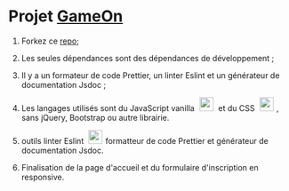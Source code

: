 # Projet [GameOn]( https://sophapojul.github.io/p4/)

1. Forkez ce [repo]( https://github.com/sophapojul/p4/archive/refs/heads/main.zip);
2. Les seules dépendances sont des dépendances de développement ;
3. Il y a un formateur de code Prettier, un linter Eslint et un générateur de documentation Jsdoc ;
4. Les langages utilisés sont du JavaScript vanilla <img src="https://cdn.jsdelivr.net/gh/devicons/devicon/icons/javascript/javascript-original.svg" width="25px" style="padding:0 5px;" />   et du CSS <img src="https://cdn.jsdelivr.net/gh/devicons/devicon/icons/css3/css3-original.svg" width="25px" style="padding:0 5px;" />, sans jQuery, Bootstrap ou autre librairie.
5. outils linter Eslint <img src="https://cdn.jsdelivr.net/gh/devicons/devicon/icons/eslint/eslint-original.svg" width="25px" style="padding:0 5px;" />formatteur de code Prettier et générateur de documentation Jsdoc.
          
6. Finalisation de la page d'accueil et du formulaire d'inscription en responsive.
